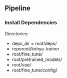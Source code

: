 ## Pipeline
### Install Dependencies
Directories:
- deps_dir = root/deps/
- reporoot/kohya-trainer
- root/fine_tune/
- root/pretrained_models/
- root/vae/
- root/fine_tune/config/
